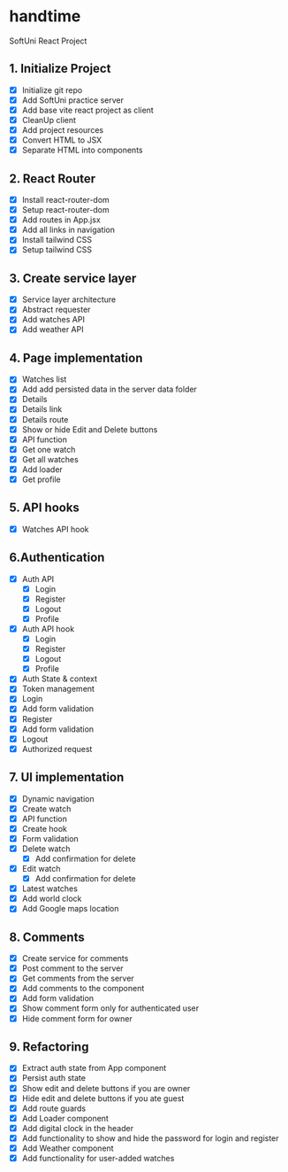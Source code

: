 # handtime

SoftUni React Project

## 1. Initialize Project

- [x] Initialize git repo
- [x] Add SoftUni practice server
- [x] Add base vite react project as client
- [x] CleanUp client
- [x] Add project resources
- [x] Convert HTML to JSX
- [x] Separate HTML into components

## 2. React Router

- [x] Install react-router-dom
- [x] Setup react-router-dom
- [x] Add routes in App.jsx
- [x] Add all links in navigation
- [x] Install tailwind CSS
- [x] Setup tailwind CSS

## 3. Create service layer

- [x] Service layer architecture
- [x] Abstract requester
- [x] Add watches API
- [x] Add weather API

## 4. Page implementation

- [x] Watches list
- [x] Add add persisted data in the server data folder
- [x] Details
- [x] Details link
- [x] Details route
- [x] Show or hide Edit and Delete buttons
- [x] API function
- [x] Get one watch
- [x] Get all watches
- [x] Add loader
- [x] Get profile

## 5. API hooks

- [x] Watches API hook

## 6.Authentication

- [x] Auth API
  - [x] Login
  - [x] Register
  - [x] Logout
  - [x] Profile
- [x] Auth API hook
  - [x] Login
  - [x] Register
  - [x] Logout
  - [x] Profile
- [x] Auth State & context
- [x] Token management
- [x] Login
- [x] Add form validation
- [x] Register
- [x] Add form validation
- [x] Logout
- [x] Authorized request

## 7. UI implementation

- [x] Dynamic navigation
- [x] Create watch
- [x] API function
- [x] Create hook
- [x] Form validation
- [x] Delete watch
  - [x] Add confirmation for delete
- [x] Edit watch
  - [x] Add confirmation for delete
- [x] Latest watches
- [x] Add world clock
- [x] Add Google maps location

## 8. Comments

- [x] Create service for comments
- [x] Post comment to the server
- [x] Get comments from the server
- [x] Add comments to the component
- [x] Add form validation
- [x] Show comment form only for authenticated user
- [x] Hide comment form for owner

## 9. Refactoring

- [x] Extract auth state from App component
- [x] Persist auth state
- [x] Show edit and delete buttons if you are owner
- [x] Hide edit and delete buttons if you ate guest
- [x] Add route guards
- [x] Add Loader component
- [x] Add digital clock in the header
- [x] Add functionality to show and hide the password for login and register
- [x] Add Weather component
- [x] Add functionality for user-added watches
